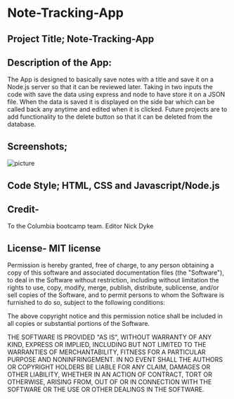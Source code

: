 # Note-Tracking-App

## Project Title; Note-Tracking-App

## Description of the App: 
The App is designed to basically save notes with a title and save it on a Node.js server so that it can be reviewed later. Taking in two inputs the code with save the data using express and node to have store it on a JSON file. When the data is saved it is displayed on the side bar which can be called back any anytime and edited when it is clicked. Future projects are to add functionality to the delete button so that it can be deleted from the database.

## Screenshots; 
![picture](/assests/screenshot.PNG)

## Code Style; HTML, CSS and Javascript/Node.js

## Credit- 
To the Columbia bootcamp team. Editor Nick Dyke 

## License- MIT license
Permission is hereby granted, free of charge, to any person obtaining a copy of this software and associated documentation files (the "Software"), to deal in the Software without restriction, including without limitation the rights to use, copy, modify, merge, publish, distribute, sublicense, and/or sell copies of the Software, and to permit persons to whom the Software is furnished to do so, subject to the following conditions:

The above copyright notice and this permission notice shall be included in all copies or substantial portions of the Software.

THE SOFTWARE IS PROVIDED "AS IS", WITHOUT WARRANTY OF ANY KIND, EXPRESS OR IMPLIED, INCLUDING BUT NOT LIMITED TO THE WARRANTIES OF MERCHANTABILITY, FITNESS FOR A PARTICULAR PURPOSE AND NONINFRINGEMENT. IN NO EVENT SHALL THE AUTHORS OR COPYRIGHT HOLDERS BE LIABLE FOR ANY CLAIM, DAMAGES OR OTHER LIABILITY, WHETHER IN AN ACTION OF CONTRACT, TORT OR OTHERWISE, ARISING FROM, OUT OF OR IN CONNECTION WITH THE SOFTWARE OR THE USE OR OTHER DEALINGS IN THE SOFTWARE.
